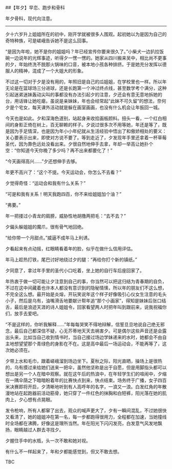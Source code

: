 ##【年夕】早恋、跑步和骨科

年夕骨科，现代向注意。

---
夕十六岁升上姐姐所在的初中，刚开学就被很多人围观。起初她以为是因为自己的奇特种族，可是嵯峨告诉她不是这么回事。


“是因为年啦，她不是你的姐姐吗？年已经宣传你要来很久了。”小柴犬一边扒拉饭碗一边说年的光辉事迹，听得夕一愣一愣的。她家从四川搬来吴中，相比尚不更事的夕，年始终洗不脱那火锅味的口音，被本地小孩各种排挤。于是她充分发挥以德服人的精神，混成了一个大姐大的形象。


不过这一切对于夕是没有用的，年照旧是自己的瓜姐姐，在学校里也一样。所以年无论是在篮球场三分进球，还是长跑第一个冲过终点线，甚至数学考个满分，这种引起迷弟迷妹轰动尖叫的事都没有办法引起夕的注意，夕还会有意无意地拆她的台，用话锋让她吃瘪。虽说是亲妹妹，年也会经常起“此妹不可久留”的想法，奈何夕是个宅女，每天课外活动就是躲在画室画画，也没有什么机会让年扳回一城。


今天也是如此。夕和深海色道别，站起身来收拾画板颜料。扭头一看，一个红白相间的身影正倚在树上，百无聊赖的样子。夕说过很多次不用等她，年还是等了，既是因为手足情深，也是因为年小小年纪就从生活经验中悟出了和傲娇相处的要义：关心要表示出来，即使对方说不要了。等到走近了，夕发现年手里还拿着一杯草莓圣代，因为靠色远处没看出来。夕很自然地伸手去拿，年却一举高让她扑个空：“你知道今天你晚了多少吗？再不出来都要化了！”


“今天画得高兴……”夕还想伸手去够。


年更不高兴了：“这个不提。今天运动会，你怎么不去看？”


夕觉得奇怪：“运动会和我有什么关系？”


“可是和我有关系！明天我跑四百，你不来给姐姐加个油？”


“弗要。”


年一把搂过小青龙的肩膀，威胁性地胡撸两把毛：“去不去？”


夕偏头躲姐姐的魔爪，很有骨气地回绝。


“给你带一个月甜点。”威逼不成年马上利诱。


夕看起来有点动摇，红眼睛看着年的脸，似乎在做什么信用评估。


年马上趁热打铁，尾巴讨好地绕过夕的腿：“再给你打个新的镇纸。”


夕同意了，拿过年手里的圣代小口吃着，坐上她的自行车后座回家了。  


年热衷于做一切可能让夕注意到自己的事，你当然可以把这归结为青春期的自负，不过在这中间藏着也许本人都没有意识到的隐秘情愫，所以年的朋友们不这么想，不完全这么想。最开始是炎熔，开玩笑说年这个样子好像吸引心仪女生注意的毛头小子，然后是乌有，油嘴滑舌地要献计帮年追“那个小画家”，得知是妹妹后张口结舌，最后是浪迹天涯的诗人姐姐令，回家看望两人时把年叫到跟前来，说我祝福你们，放手去爱吧。


“不是这样的，你听我解释……”年每每哭笑不得地辩解，信誓旦旦地说自己绝无邪念，最后自己都深信不疑，心无芥蒂地天天去祸害夕。可是偶尔这些声音还是会露出头来，比如当自己收到情书时，当自己接过场边学妹递来的水时，她都会不由自主地想望望那个青绿色的身影在不在。这是高中最后一场运动会，不能再等了，这次她必须在。


夕带上水和毛巾，跟着嵯峨溜到场边坐下。夏秋之际，阳光直晒，操场上是很热的，乌有摸过来给她们送来一把伞，虽然他坚称是出于自愿，但是用脚指头都可以想出是另一个人在暗中观察。就在这午后的热浪中，在年轻学生们的喧闹中，夕缩在一隅伞荫之下暗暗盼着年的比赛快点到来，快点结束。场务终于广播，女子四百米决赛即将开启，夕清晰地听到有人高呼年的名字，一浪又一浪。白发红角的年散漫地站在起跑器前活动筋骨，她只穿了一件红色的抹胸和白短裤，阳光落在她的肌肉上，夕心想有点晃眼。


发令枪响，所有人都窜了出去，观众的喊声更大了，夕有一瞬间混乱，不过她很快又看清了，她的姐姐冲在第一名，每一步都跑得很用力，全程都在加速，当她撞线时全场都在沸腾，好像这是理所当然。年在阳光下闪闪发亮，白发意气风发地飘扬，眼睛越过人群去寻找夕。


夕握住手中的水瓶，头一次不敢和她对视。


有什么不一样起来了，年和夕都能感觉到，但又不敢去想。


TBC
